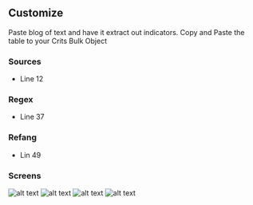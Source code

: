 ## Customize
Paste blog of text and have it extract out indicators. Copy and Paste the table to your Crits Bulk Object

### Sources
- Line 12

### Regex
- Line 37

### Refang
- Lin 49

### Screens
![alt text](http://i.imgur.com/5rs4lP1.png "1")
![alt text](http://i.imgur.com/uxQxfTZ.png "2")
![alt text](http://i.imgur.com/lqvce2X.png "3")
![alt text](http://i.imgur.com/kunIQPr.png "4")
